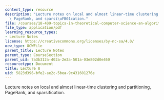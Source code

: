 ```yaml
---
content_type: resource
description: "Lecture notes on local and almost linear-time clustering and partitioning,\
  \ PageRank, and sparsi\uFB01cation."
file: /courses/18-409-topics-in-theoretical-computer-science-an-algorithmists-toolkit-fall-2009/5823d396bfe2ae2c5bea9c431601276e_MIT18_409F09_scribe8.pdf
file_type: application/pdf
learning_resource_types:
- Lecture Notes
license: https://creativecommons.org/licenses/by-nc-sa/4.0/
ocw_type: OCWFile
parent_title: Lecture Notes
parent_type: CourseSection
parent_uid: 7a3b312a-402a-2e2a-501a-03e802d0e460
resourcetype: Document
title: Lecture 8
uid: 5823d396-bfe2-ae2c-5bea-9c431601276e
---
```

Lecture notes on local and almost linear-time clustering and partitioning, PageRank, and sparsiﬁcation.